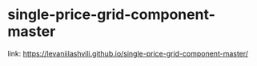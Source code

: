 # single-price-grid-component-master

link: https://levaniilashvili.github.io/single-price-grid-component-master/
